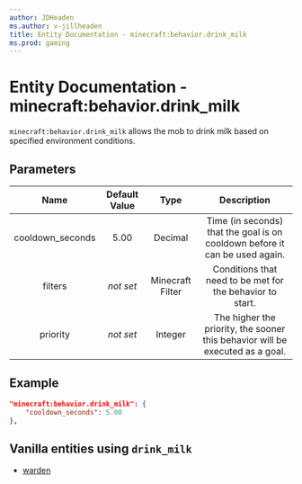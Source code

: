 ```yaml
---
author: JDHeaden
ms.author: v-jillheaden
title: Entity Documentation - minecraft:behavior.drink_milk
ms.prod: gaming
---
```


# Entity Documentation - minecraft:behavior.drink_milk

`minecraft:behavior.drink_milk` allows the mob to drink milk based on specified environment conditions.

## Parameters

| Name| Default Value| Type | Description |
|:-----------:|:-----------:|:-----------:|:-----------:|
| cooldown_seconds| 5.00| Decimal | Time (in seconds) that the goal is on cooldown before it can be used again. |
| filters| *not set* | Minecraft Filter | Conditions that need to be met for the behavior to start. |
|priority|*not set*|Integer|The higher the priority, the sooner this behavior will be executed as a goal.|

## Example

```json
"minecraft:behavior.drink_milk": {
    "cooldown_seconds": 5.00
},
```

## Vanilla entities using `drink_milk`

- [warden](../../../../Source/VanillaBehaviorPack_Snippets/entities/warden.md)

